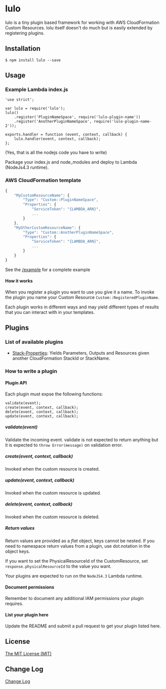 # lulo

lulo is a tiny plugin based framework for working with AWS CloudFormation Custom Resources.
lolu itself doesn't do much but is easily extended by registering plugins.

## Installation
```
$ npm install lulo --save
```

## Usage
### Example Lambda index.js
```node
'use strict';

var lulo = require('lulo');
lulo()
    .register('PluginNameSpace', require('lulo-plugin-name'))
    .register('AnotherPluginNameSpace', require('lulo-plugin-name-2'));

exports.handler = function (event, context, callback) {
    lulo.handler(event, context, callback);
};
```
(Yes, that is all the nodejs code you have to write)

Package your index.js and node_modules and deploy to Lambda (NodeJs4.3 runtime).

### AWS CloudFormation template
```javascript
{
    "MyCustomResourceName": {
        "Type": "Custom::PluginNameSpace",
        "Properties": {
            "ServiceToken": "{LAMBDA_ARN}",
            ...
        }
    },
    "MyOtherCustomResourceName": {
        "Type": "Custom::AnotherPluginNameSpace",
        "Properties": {
            "ServiceToken": "{LAMBDA_ARN}",
            ...
        }
    }
}
```
See the [/example](example) for a complete example

#### How it works
When you register a plugin you want to use you give it a name.
To invoke the plugin you name your Custom Resource `Custom::RegisteredPluginName`.

Each plugin works in different ways and may yield different types of results that you can interact with
in your templates.

## Plugins
### List of available plugins

* [Stack-Properties](https://github.com/carlnordenfelt/lulo-plugin-stack-properties): Yields Parameters, Outputs and Resources given another CloudFormation StackId or StackName.

### How to write a plugin
#### Plugin API
Each plugin must expse the following functions:
```
validate(event);
create(event, context, callback);
delete(event, context, callback);
update(event, context, callback);
```
##### validate(event)
Validate the incoming event.
validate is not expected to return anything but it is expected to
`throw Error(message)` on validation error.

##### create(event, context, callback)
Invoked when the custom resource is created.

##### update(event, context, callback)
Invoked when the custom resource is updated.

##### delete(event, context, callback)
Invoked when the custom resource is deleted.

##### Return values
Return values are provided as a *flat* object, keys cannot be nested.
If you need to namespace return values from a plugin, use dot.notation in the object keys.

If you want to set the PhysicalResourceId of the CustomResource, set
`response.physicalResourceId` to the value you want.

Your plugins are expected to run on the `NodeJS4.3` Lambda runtime.

#### Document permissions
Remember to document any additional IAM permissions your plugin requires.

#### List your plugin here
Update the README and submit a pull request to get your plugin listed here.

## License
[The MIT License (MIT)](/LICENSE)

## Change Log
[Change Log](/CHANGELOG.md)
